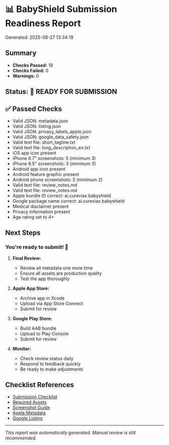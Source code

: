 # 📊 BabyShield Submission Readiness Report

Generated: 2025-08-27 13:34:19

## Summary

- **Checks Passed:** 19
- **Checks Failed:** 0
- **Warnings:** 0

## Status: 🚀 READY FOR SUBMISSION

## ✅ Passed Checks

- Valid JSON: metadata.json
- Valid JSON: listing.json
- Valid JSON: privacy_labels_apple.json
- Valid JSON: google_data_safety.json
- Valid text file: short_tagline.txt
- Valid text file: long_description_en.txt
- iOS app icon present
- iPhone 6.7" screenshots: 5 (minimum 3)
- iPhone 6.5" screenshots: 3 (minimum 3)
- Android app icon present
- Android feature graphic present
- Android phone screenshots: 5 (minimum 2)
- Valid text file: review_notes.md
- Valid text file: review_notes.md
- Apple bundle ID correct: ai.cureviax.babyshield
- Google package name correct: ai.cureviax.babyshield
- Medical disclaimer present
- Privacy information present
- Age rating set to 4+

## Next Steps

### You're ready to submit! 🎉

1. **Final Review:**
   - Review all metadata one more time
   - Ensure all assets are production quality
   - Test the app thoroughly

2. **Apple App Store:**
   - Archive app in Xcode
   - Upload via App Store Connect
   - Submit for review

3. **Google Play Store:**
   - Build AAB bundle
   - Upload to Play Console
   - Submit for review

4. **Monitor:**
   - Check review status daily
   - Respond to feedback quickly
   - Be ready to make adjustments

## Checklist References

- [Submission Checklist](docs/store/SUBMISSION_CHECKLIST.md)
- [Required Assets](docs/store/REQUIRED_ASSETS.md)
- [Screenshot Guide](docs/store/SCREENSHOT_CAPTURE_GUIDE.md)
- [Apple Metadata](docs/store/apple/metadata.json)
- [Google Listing](docs/store/google/listing.json)

---

*This report was automatically generated. Manual review is still recommended.*
